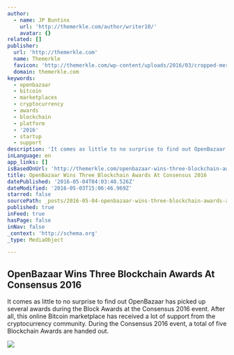 ```yaml
---
author:
  - name: JP Buntinx
    url: 'http://themerkle.com/author/writer10/'
    avatar: {}
related: []
publisher:
  url: 'http://themerkle.com'
  name: Themerkle
  favicon: 'http://themerkle.com/wp-content/uploads/2016/03/cropped-merkle-white-1-192x192.png'
  domain: themerkle.com
keywords:
  - openbazaar
  - bitcoin
  - marketplaces
  - cryptocurrency
  - awards
  - blockchain
  - platform
  - '2016'
  - startup
  - support
description: 'It comes as little to no surprise to find out OpenBazaar has picked up several awards during the Block Awards at the Consensus 2016 event. After all, this online Bitcoin marketplace has received a lot of support from the cryptocurrency community. During the Consensus 2016 event, a total of five Blockchain Awards are handed out.'
inLanguage: en
app_links: []
isBasedOnUrl: 'http://themerkle.com/openbazaar-wins-three-blockchain-awards-at-consensus-2016/'
title: OpenBazaar Wins Three Blockchain Awards At Consensus 2016
datePublished: '2016-05-04T04:03:40.526Z'
dateModified: '2016-05-03T15:06:46.969Z'
starred: false
sourcePath: _posts/2016-05-04-openbazaar-wins-three-blockchain-awards-at-consensus-2016.md
published: true
inFeed: true
hasPage: false
inNav: false
_context: 'http://schema.org'
_type: MediaObject

---
```

<article style=""><h1>OpenBazaar Wins Three Blockchain Awards At Consensus 2016</h1><p>It comes as little to no surprise to find out OpenBazaar has picked up several awards during the Block Awards at the Consensus 2016 event. After all, this online Bitcoin marketplace has received a lot of support from the cryptocurrency community. During the Consensus 2016 event, a total of five Blockchain Awards are handed out.</p><img src="http://themerkle.com/wp-content/uploads/2016/05/shutterstock_270377375.jpg" /></article>
